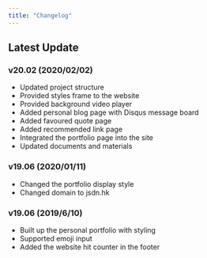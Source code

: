 ```yaml
---
title: "Changelog"
---
```

## Latest Update

### v20.02 (2020/02/02)

- Updated project structure
- Provided styles frame to the website
- Provided background video player
- Added personal blog page with Disqus message board
- Added favoured quote page
- Added recommended link page
- Integrated the portfolio page into the site
- Updated documents and materials

### v19.06 (2020/01/11)

- Changed the portfolio display style
- Changed domain to jsdn.hk

### v19.06 (2019/6/10)

- Built up the personal portfolio with styling
- Supported emoji input
- Added the website hit counter in the footer